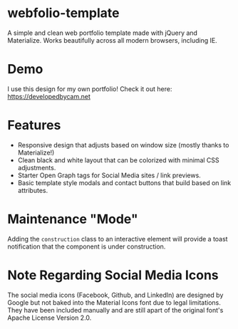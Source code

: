 # webfolio-template
A simple and clean web portfolio template made with jQuery and Materialize.
Works beautifully across all modern browsers, including IE.

# Demo
I use this design for my own portfolio! Check it out here: https://developedbycam.net

# Features
* Responsive design that adjusts based on window size (mostly thanks to Materialize!)
* Clean black and white layout that can be colorized with minimal CSS adjustments.
* Starter Open Graph tags for Social Media sites / link previews.
* Basic template style modals and contact buttons that build based on link attributes.

# Maintenance "Mode"
Adding the `construction` class to an interactive element will provide a toast notification that the component is under construction.

# Note Regarding Social Media Icons
The social media icons (Facebook, Github, and LinkedIn) are designed by Google but not baked into the Material Icons font due to legal limitations. They have been included manually and are still apart of the original font's Apache License Version 2.0.
